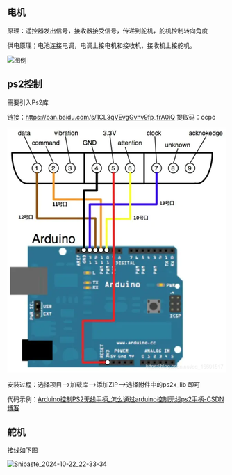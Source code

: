 ## 电机



原理：遥控器发出信号，接收器接受信号，传递到舵机，舵机控制转向角度

供电原理；电池连接电调，电调上接电机和接收机，接收机上接舵机。

![图例](C:\Users\苏宇航\Documents\GitHub\note\Snipaste_2024-10-22_21-25-26.png)

## ps2控制



需要引入Ps2库

链接：https://pan.baidu.com/s/1CL3qVEvgGvnv9fp_frA0iQ 提取码：ocpc

![接线实例](https://github.com/minggong6/photo/blob/main/%E6%8E%A5%E6%94%B6%E5%99%A8%E6%8E%A5%E7%BA%BF%E5%AE%9E%E4%BE%8B.png)

安装过程：选择项目–>加载库–>添加ZIP–>选择附件中的ps2x_lib 即可

代码示例：[Arduino控制PS2无线手柄_怎么通过arduino控制无线ps2手柄-CSDN博客](https://blog.csdn.net/qq_16601517/article/details/90349120?spm=1001.2101.3001.6661.1&utm_medium=distribute.pc_relevant_t0.none-task-blog-2~default~baidujs_baidulandingword~PaidSort-1-90349120-blog-109444260.235^v43^pc_blog_bottom_relevance_base9&depth_1-utm_source=distribute.pc_relevant_t0.none-task-blog-2~default~baidujs_baidulandingword~PaidSort-1-90349120-blog-109444260.235^v43^pc_blog_bottom_relevance_base9&utm_relevant_index=1)



## 舵机

接线如下图

![Snipaste_2024-10-22_22-33-34](C:\Users\苏宇航\Documents\GitHub\note\photo\Snipaste_2024-10-22_22-33-34.png)
